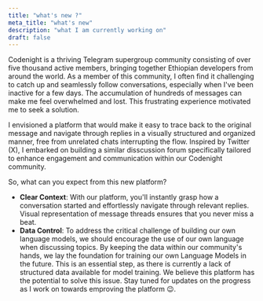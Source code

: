 ```yaml
---
title: "what's new ?"
meta_title: "what's new"
description: "what I am currently working on"
draft: false
---
```


Codenight is a thriving Telegram supergroup community consisting of over five thousand active members, bringing together Ethiopian developers from around the world. As a member of this community, I often find it challenging to catch up and seamlessly follow conversations, especially when I've been inactive for a few days. The accumulation of hundreds of messages can make me feel overwhelmed and lost. This frustrating experience motivated me to seek a solution.

I envisioned a platform that would make it easy to trace back to the original message and navigate through replies in a visually structured and organized manner, free from unrelated chats interrupting the flow. Inspired by Twitter (X), I embarked on building a similar disscussion forum specifically tailored to enhance engagement and communication within our Codenight community.

So, what can you expect from this new platform?

- **Clear Context**: With our platform, you'll instantly grasp how a conversation started and effortlessly navigate through relevant replies. Visual representation of message threads ensures that you never miss a beat.
- **Data Control**: To address the critical challenge of building our own language models, we should encourage the use of our own language when discussing topics. By keeping the data within our community's hands, we lay the foundation for training our own Language Models in the future. This is an essential step, as there is currently a lack of structured data available for model training. We believe this platform has the potential to solve this issue.
Stay tuned for updates on the progress as I work on towards emproving the platform 😉.
